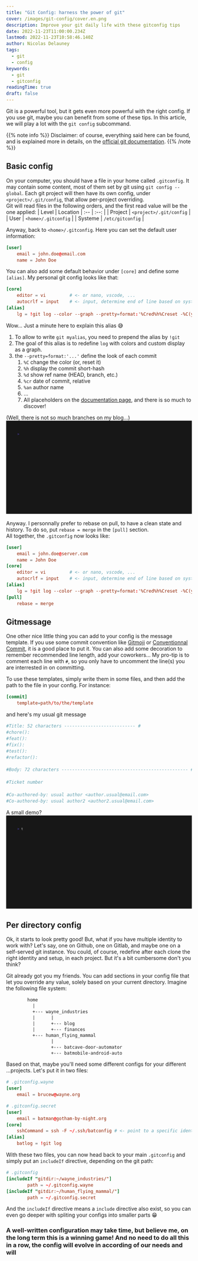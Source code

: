 ```yaml
---
title: "Git Config: harness the power of git"
cover: /images/git-config/cover.en.png
description: Improve your git daily life with these gitconfig tips
date: 2022-11-23T11:00:00.234Z
lastmod: 2022-11-23T10:58:46.140Z
author: Nicolas Delauney
tags:
  - git
  - config
keywords:
  - git
  - gitconfig
readingTime: true
draft: false
---
```


Git is a powerful tool, but it gets even more powerful with the right config. If you use git, maybe you can benefit from some of these tips. In this article, we will play a lot with the `git config` subcommand.

{{% note info %}}
Disclaimer: of course, everything said here can be found, and is explained more in details, on the [official git documentation](https://git-scm.com/docs).
{{% /note %}}

## Basic config
On your computer, you should have a file in your home called `.gitconfig`. It may contain some content, most of them set by git using `git config --global`. Each git project will then have its own config, under `<project>/.git/config`, that allow per-project overriding.  
Git will read files in the following orders, and the first read value will be the one applied:
| Level | Location
| :-- | :--: |
| Project | `<project>/.git/config` |
| User | `<home>/.gitconfig` |
| Systeme | `/etc/gitconfig` |

Anyway, back to `<home>/.gitconfig`. Here you can set the default user information: 
```toml
[user]
	email = john.doe@email.com
	name = John Doe
```
You can also add some default behavior under `[core]` and define some `[alias]`. My personal git config looks like that:
```toml
[core]
	editor = vi			# <- or nano, vscode, ...
	autocrlf = input	# <- input, determine end of line based on system. Other values: true, false
[alias]
	lg = !git log --color --graph --pretty=format:'%Cred%h%Creset -%C(yellow)%d%Creset %s %Cgreen(%cr) %C(bold blue)<%an>%Creset' --abbrev-commit
```
Wow... Just a minute here to explain this alias 😅
1. To allow to write `git myalias`, you need to prepend the alias by `!git`
2. The goal of this alias is to redefine `log` with colors and custom display as a graph.
3. the `--pretty=format:'...'` define the look of each commit
   1. `%C` change the color (or, reset it)
   2. `%h` display the commit short-hash
   3. `%d` show ref name (HEAD, branch, etc.)
   4. `%cr` date of commit, relative
   5. `%an` author name
   6. ...
   7. All placeholders on the [documentation page][placeholders], and there is so much to discover!

(Well, there is not so much branches on my blog...)
![demo git lg](resources/gitlg.gif)


Anyway. I personnally prefer to rebase on pull, to have a clean state and history. To do so, put `rebase = merge` in the `[pull]` section.  
All together, the `.gitconfig` now looks like:

```toml
[user]
	email = john.doe@server.com
	name = John Doe
[core]
	editor = vi			# <- or nano, vscode, ...
	autocrlf = input	# <- input, determine end of line based on system. Other values: true, false
[alias]
	lg = !git log --color --graph --pretty=format:'%Cred%h%Creset -%C(yellow)%d%Creset %s %Cgreen(%cr) %C(bold blue)<%an>%Creset' --abbrev-commit
[pull]
	rebase = merge
```

## Gitmessage
One other nice little thing you can add to your config is the message template. If you use some commit convention like [Gitmoji](https://gitmoji.dev/) or [Conventionnal Commit](https://www.conventionalcommits.org/en/v1.0.0/), it is a good place to put it. You can also add some decoration to remember recommended line length, add your coworkers... My pro-tip is to comment each line with `#`, so you only have to uncomment the line(s) you are interrested in on committing.

To use these templates, simply write them in some files, and then add the path to the file in your config. For instance:
```toml
[commit]
	template=path/to/the/template
```
and here's my usual git message
```toml
#Title: 52 characters --------------------------- #
#chore():
#feat():
#fix():
#test():
#refactor():

#Body: 72 characters ------------------------------------------------ #

#Ticket number

#Co-authored-by: usual author <author.usual@email.com>
#Co-authored-by: usual author2 <author2.usual@email.com>
```

A small demo?
![demo gitcommit](./resources/gitcommit.en.gif)

## Per directory config
Ok, it starts to look pretty good! But, what if you have multiple identity to work with? Let's say, one on Github, one on Gitlab, and maybe one on a self-served git instance. You could, of course, redefine after each clone the right identity and setup, in each project. But it's a bit cumbersome don't you think?

Git already got you my friends. You can add sections in your config file that let you override any value, solely based on your current directory. Imagine the following file system:
```goat
        home                                                                   
          |
          +--- wayne_industries
          |      |
          |      +--- blog
          |      +--- finances
          +--- human_flying_mammal
                 |
                 +--- batcave-door-automator
                 +--- batmobile-android-auto
```
Based on that, maybe you'll need some different configs for your different ...projects. Let's put it in two files:

```toml
# .gitconfig.wayne
[user]
	email = brucew@wayne.org
```
```toml
# .gitconfig.secret
[user]
	email = batman@gotham-by-night.org
[core]
	sshCommand = ssh -F ~/.ssh/batconfig # <- point to a specific identity file
[alias]
	batlog = !git log
```

With these two files, you can now head back to your main `.gitconfig` and simply put an `includeIf` directive, depending on the git path:
```toml
# .gitconfig
[includeIf "gitdir:~/wayne_industries/"]
        path = ~/.gitconfig.wayne
[includeIf "gitdir:~/human_flying_mammal/"]
        path = ~/.gitconfig.secret
```

And the `includeIf` directive means a `include` directive also exist, so you can even go deeper with spliting your configs into smaller parts 😁

### A well-written configuration may take time, but believe me, on the long term this is a winning game! And no need to do all this in a row, the config will evolve in according of our needs and will

[placeholders]: https://git-scm.com/docs/pretty-formats#Documentation/pretty-formats.txt-emHem